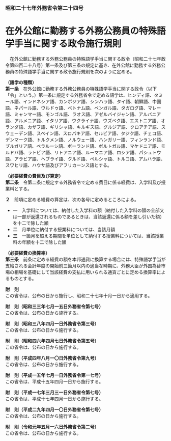 ### 昭和二十七年外務省令第二十四号  
# 在外公館に勤務する外務公務員の特殊語学手当に関する政令施行規則  
　在外公館に勤務する外務公務員の特殊語学手当に関する政令（昭和二十七年政令第四百二十八号）第一条及び第三条の規定に基き、在外公館に勤務する外務公務員の特殊語学手当に関する政令施行規則を次のように定める。  
  
**（語学の種類）**  
**第一条**　在外公館に勤務する外務公務員の特殊語学手当に関する政令（以下「令」という。）第一条に規定する外務省令で定める語学は、ヒンディ語、タミール語、インドネシア語、カンボジア語、シンハラ語、タイ語、朝鮮語、中国語、ネパール語、ウルドゥ語、ベトナム語、ベンガル語、タガログ語、マレー語、ミャンマー語、モンゴル語、ラオス語、アゼルバイジャン語、アルバニア語、アルメニア語、イタリア語、ウクライナ語、ウズベク語、エストニア語、オランダ語、カザフ語、ギリシャ語、キルギス語、グルジア語、クロアチア語、スウェーデン語、スペイン語、スロバキア語、セルビア語、タジク語、チェコ語、デンマーク語、トルクメン語、ノルウェー語、ハンガリー語、フィンランド語、ブルガリア語、ベラルーシ語、ポーランド語、ポルトガル語、マケドニア語、モルドバ語、ラトビア語、リトアニア語、ルーマニア語、ロシア語、パシュトウ語、アラビア語、ヘブライ語、クルド語、ペルシャ語、トルコ語、アムハラ語、スワヒリ語、ハウサ語及びアフリカーンス語とする。  
  
**（必要経費の費目及び算定）**  
**第二条**　令第二条に規定する外務省令で定める費目に係る経費は、入学料及び授業料とする。  
  
**２**　前項に定める経費の算定は、次の各号に定めるところによる。  
* **一**　入学料については、納付した入学料の額（納付した入学料の額の全部又は一部が返還されるものであるときは、当該返還に係る額を差し引いた額）を十二で除した額  
* **二**　月単位に納付する授業料については、当該月額  
* **三**　一箇月を超える期間を単位として納付する授業料については、当該授業料の年額を十二で除した額  
  
**（必要経費の換算率）**  
**第三条**　前条に定める経費の額を本邦通貨に換算する場合には、特殊語学手当が支給される会計年度の開始前三箇月以内の適当な時期に、外務大臣が外国為替市場の相場を基礎にして当該経費の支払に用いられる通貨ごとに定める換算率によるものとする。  
  
**附　則**  
この省令は、公布の日から施行し、昭和二十七年十月一日から適用する。  
  
**附　則（昭和三三年七月一五日外務省令第七号）**  
この省令は、公布の日から施行する。  
  
**附　則（昭和三八年四月一日外務省令第三号）**  
この省令は、公布の日から施行する。  
  
**附　則（昭和四六年四月七日外務省令第五号）**  
この省令は、公布の日から施行する。  
  
**附　則（平成四年八月一〇日外務省令第九号）**  
この省令は、公布の日から施行する。  
  
**附　則（平成一五年七月一日外務省令第一七号）**  
この省令は、平成十五年四月一日から施行する。  
  
**附　則（平成一七年三月三一日外務省令第七号）**  
この省令は、平成十七年四月一日から施行する。  
  
**附　則（平成二九年四月一〇日外務省令第七号）**  
この省令は、公布の日から施行する。  
  
**附　則（令和元年五月一六日外務省令第二号）**  
この省令は、公布の日から施行する。  
  
